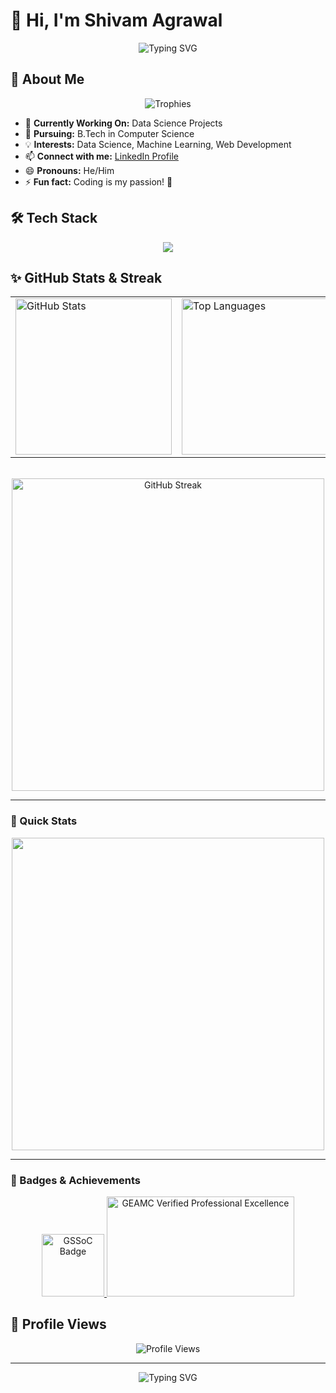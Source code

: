 # 👋 Hi, I'm Shivam Agrawal

<div align="center">
  <img src="https://readme-typing-svg.herokuapp.com?font=Fira+Code&weight=500&size=40&pause=1000&color=2E8B57&center=true&vCenter=true&random=false&width=900&height=100&lines=Welcome+to+my+GitHub+Profile!;Data+Science+Enthusiast;Computer+Science+Student" alt="Typing SVG" />
</div>

## 🚀 About Me

<div align="center">
  <img src="https://github-profile-trophy.vercel.app/?username=Shivamagrawal20&theme=radical&no-frame=true&no-bg=true&margin-w=4" alt="Trophies" />
</div>

- 🔭 **Currently Working On:** Data Science Projects
- 🌱 **Pursuing:** B.Tech in Computer Science
- 💡 **Interests:** Data Science, Machine Learning, Web Development
- 📫 **Connect with me:** [LinkedIn Profile](https://www.linkedin.com/in/shivam-agrawal-profile/)
- 😄 **Pronouns:** He/Him
- ⚡ **Fun fact:** Coding is my passion! 🚀

## 🛠️ Tech Stack

<div align="center">
  <img src="https://skillicons.dev/icons?i=python,java,cpp,html,css,js,react,nodejs,mongodb,git,github,vscode&theme=dark" />
</div>

## ✨ GitHub Stats & Streak

<div align="center">

<table>
  <tr>
    <td>
      <img src="https://github-readme-stats.vercel.app/api?username=Shivamagrawal20&show_icons=true&theme=radical&hide_border=true&count_private=true" alt="GitHub Stats" width="250"/>
    </td>
    <td>
      <img src="https://github-readme-stats.vercel.app/api/top-langs/?username=Shivamagrawal20&layout=compact&theme=radical&hide_border=true" alt="Top Languages" width="250"/>
    </td>
  </tr>
</table>

<br/>

<img src="https://github-readme-streak-stats.herokuapp.com/?user=Shivamagrawal20&theme=tokyonight&hide_border=true" alt="GitHub Streak" width="500"/>

</div>

---

### 🏅 Quick Stats

<div align="center">

<img src="https://github-profile-summary-cards.vercel.app/api/cards/profile-details?username=Shivamagrawal20&theme=radical" width="500"/>

</div>

---

### 🌟 Badges & Achievements

<div align="center">
  <a href="https://gssoc.girlscript.tech/leaderboard">
    <img src="https://raw.githubusercontent.com/GSSoC24/Postman-Challenge/main/docs/assets/Postman%20White.png" alt="GSSoC Badge" width="100" height="100" />
  </a>
  <a href="https://www.geamc.com/certificates/employee/CP-833D5FG2L6" target="_blank" rel="noopener noreferrer">
    <img src="https://www.geamc.com/api/certificate-badge/CP-833D5FG2L6" alt="GEAMC Verified Professional Excellence" style="width: 300px; height: 160px;" width="300" height="160" />
  </a>
</div>

## 🌟 Profile Views

<div align="center">
  <img src="https://komarev.com/ghpvc/?username=Shivamagrawal20&color=blueviolet" alt="Profile Views" />
</div>

---

<div align="center">
  <img src="https://readme-typing-svg.herokuapp.com?font=Fira+Code&weight=500&size=20&pause=1000&color=2E8B57&center=true&vCenter=true&random=false&width=600&height=50&lines=Thanks+for+visiting!;Feel+free+to+connect+with+me!" alt="Typing SVG" />
</div>





